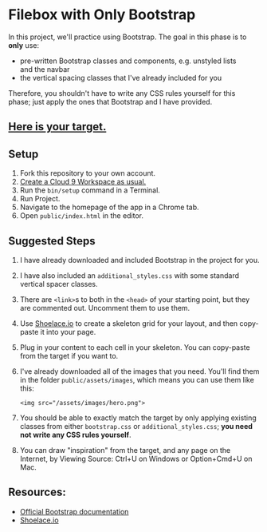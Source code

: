 # Filebox with Only Bootstrap

In this project, we'll practice using Bootstrap. The goal in this phase is to **only** use:

 - pre-written Bootstrap classes and components, e.g. unstyled lists and the navbar
 - the vertical spacing classes that I've already included for you

Therefore, you shouldn't have to write any CSS rules yourself for this phase; just apply the ones that Bootstrap and I have provided.

## [Here is your target.](https://filebox-with-only-bootstrap.herokuapp.com/landing.html)

## Setup

1. Fork this repository to your own account.
1. [Create a Cloud 9 Workspace as usual.](https://guides.firstdraft.com/getting-started-with-cloud-9.html)
1. Run the `bin/setup` command in a Terminal.
1. Run Project.
1. Navigate to the homepage of the app in a Chrome tab.
1. Open `public/index.html` in the editor.

## Suggested Steps

 1. I have already downloaded and included Bootstrap in the project for you.
 1. I have also included an `additional_styles.css` with some standard vertical spacer classes.
 1. There are `<link>`s to both in the `<head>` of your starting point, but they are commented out. Uncomment them to use them.
 1. Use [Shoelace.io](http://shoelace.io/) to create a skeleton grid for your layout, and then copy-paste it into your page.
 1. Plug in your content to each cell in your skeleton. You can copy-paste from the target if you want to.
 1. I've already downloaded all of the images that you need. You'll find them in the folder `public/assets/images`, which means you can use them like this:

        <img src="/assets/images/hero.png">

 1. You should be able to exactly match the target by only applying existing classes from either `bootstrap.css` or `additional_styles.css`; **you need not write any CSS rules yourself**.
 1. You can draw "inspiration" from the target, and any page on the Internet, by Viewing Source: Ctrl+U on Windows or Option+Cmd+U on Mac.

## Resources:

 - [Official Bootstrap documentation](http://getbootstrap.com/css/)
 - [Shoelace.io](http://shoelace.io/)
